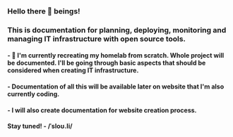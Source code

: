 ### Hello there 👋 beings!

### This is documentation for planning, deploying, monitoring and managing IT infrastructure with open source tools.  

#### - 🔭 I'm currently recreating my homelab from scratch. Whole project will be documented. I'll be going through basic aspects that should be considered when creating IT infrastructure. 
#### - Documentation of all this will be available later on website that I'm also currently coding.
#### - I will also create documentation for website creation process.
#### Stay tuned! - /ˈsloʊ.li/
 
<!--
**sloul1/sloul1** is a ✨ _special_ ✨ repository because its `README.md` (this file) appears on your GitHub profile.

Here are some ideas to get you started:

- 🔭 I’m currently working on ...
- 🌱 I’m currently learning ...
- 👯 I’m looking to collaborate on ...
- 🤔 I’m loo![kisspng-computer-icons-tuning-fork-musical-tuning-hand-fork-5b2f75fcba5e00 3354439615298370527634](https://github.com/sloul1/sloul1/assets/84968030/65b80264-b4f7-4f8d-a2d1-29af35f43aa1)
king for help with ...
- 💬 Ask me about ...
- 📫 How to reach me: ...
- 😄 Pronouns: ...
- ⚡ Fun fact: ...despite my jawline I'm not Batman.
-->
